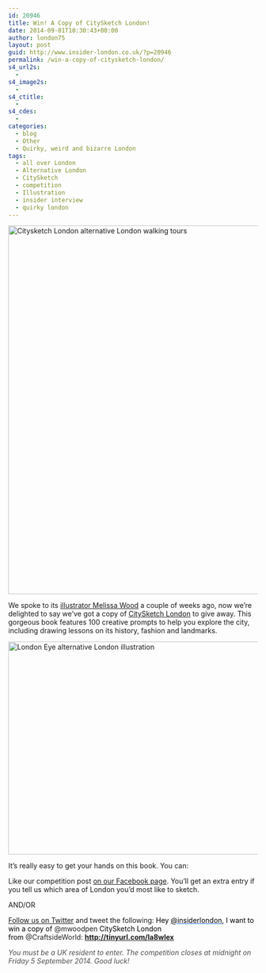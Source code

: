 ```yaml
---
id: 20946
title: Win! A Copy of CitySketch London!
date: 2014-09-01T10:30:43+00:00
author: london75
layout: post
guid: http://www.insider-london.co.uk/?p=20946
permalink: /win-a-copy-of-citysketch-london/
s4_url2s:
  - 
s4_image2s:
  - 
s4_ctitle:
  - 
s4_cdes:
  - 
categories:
  - blog
  - Other
  - Quirky, weird and bizarre London
tags:
  - all over London
  - Alternative London
  - CitySketch
  - competition
  - Illustration
  - insider interview
  - quirky london
---
```

[<img class="aligncenter wp-image-16977 size-full" src="http://www.insider-london.co.uk/wp-content/uploads/2014/08/Citysketch-London-book.jpg" alt="Citysketch London alternative London walking tours" width="569" height="743" />](http://www.insider-london.co.uk/wp-content/uploads/2014/08/Citysketch-London-book.jpg)

We spoke to its <a href="http://www.insider-london.co.uk/2014/08/22/melissa-wood-illustrator-citysketch-london/" target="_blank">illustrator Melissa Wood</a> a couple of weeks ago, now we&#8217;re delighted to say we&#8217;ve got a copy of <a href="http://www.amazon.co.uk/Citysketch-London-Creative-Prompts-Sketching/dp/1937994554/ref=sr_1_1?s=books&ie=UTF8&qid=1409316169&sr=1-1&keywords=citysketch+london" target="_blank">CitySketch London</a> to give away. This gorgeous book features 100 creative prompts to help you explore the city, including drawing lessons on its history, fashion and landmarks.

[<img class="aligncenter wp-image-16976 size-full" src="http://www.insider-london.co.uk/wp-content/uploads/2014/08/london-eye.jpg" alt="London Eye alternative London illustration" width="569" height="429" />](http://www.insider-london.co.uk/wp-content/uploads/2014/08/london-eye.jpg)

It’s really easy to get your hands on this book. You can:

Like our competition post <a href="https://www.facebook.com/insiderlondon" target="_blank">on our Facebook page</a>. You’ll get an extra entry if you tell us which area of London you&#8217;d most like to sketch.

AND/OR

<a href="https://twitter.com/insiderlondon" target="_blank">Follow us on Twitter</a> and tweet the following: <span style="color: #000000;">Hey </span><span style="color: #000000;"><a style="color: #196ad4;" href="https://twitter.com/insiderlondon" target="_blank" rel="nofollow" shape="rect"><span style="color: windowtext;">@insiderlondon</span></a>, I want to win a copy of </span><span style="color: #222222;">@mwoodpen </span><span style="color: #000000;">CitySketch London from </span><span style="color: #222222;">@CraftsideWorld: <b style="color: #000000;">http://tinyurl.com/la8wlex</b></span>

<em style="color: #4d4d4d;">You must be a UK resident to enter. The competition closes at midnight on Friday 5 September 2014. Good luck!</em>